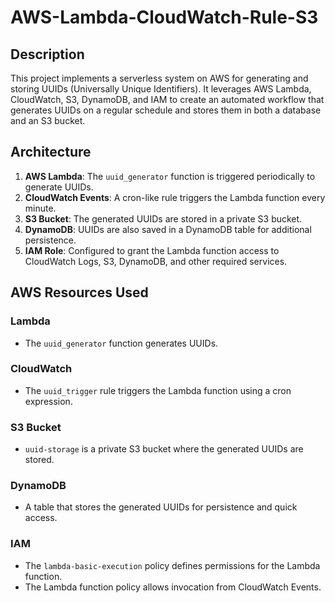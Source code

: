 # AWS-Lambda-CloudWatch-Rule-S3


## Description
This project implements a serverless system on AWS for generating and storing UUIDs (Universally Unique Identifiers). It leverages AWS Lambda, CloudWatch, S3, DynamoDB, and IAM to create an automated workflow that generates UUIDs on a regular schedule and stores them in both a database and an S3 bucket.

## Architecture
1. **AWS Lambda**: The `uuid_generator` function is triggered periodically to generate UUIDs.
2. **CloudWatch Events**: A cron-like rule triggers the Lambda function every minute.
3. **S3 Bucket**: The generated UUIDs are stored in a private S3 bucket.
4. **DynamoDB**: UUIDs are also saved in a DynamoDB table for additional persistence.
5. **IAM Role**: Configured to grant the Lambda function access to CloudWatch Logs, S3, DynamoDB, and other required services.

## AWS Resources Used
### Lambda
- The `uuid_generator` function generates UUIDs.

### CloudWatch
- The `uuid_trigger` rule triggers the Lambda function using a cron expression.

### S3 Bucket
- `uuid-storage` is a private S3 bucket where the generated UUIDs are stored.

### DynamoDB
- A table that stores the generated UUIDs for persistence and quick access.

### IAM
- The `lambda-basic-execution` policy defines permissions for the Lambda function.
- The Lambda function policy allows invocation from CloudWatch Events.


